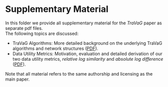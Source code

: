 # Supplementary Material

In this folder we provide all supplementary material for the *TraVaG* paper as separate pdf files.  
The following topics are discussed:

* TraVaG Algorithms: More detailed background on the underlying TraVaG algorithms and network structures ([PDF](TraVaG.pdf)).
* Data Utility Metrics: Motivation, evaluation and detailed derivation of our two data utility metrics, *relative log similarity* and *absolute log difference* ([PDF](metrics.pdf)).

Note that all material refers to the same authorship and licensing as the main paper.